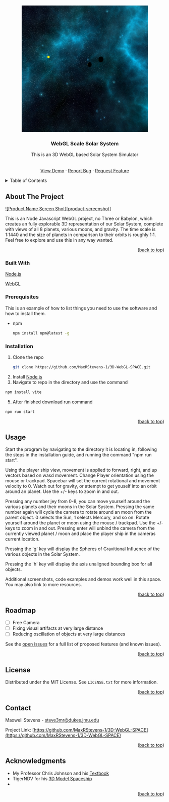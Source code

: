 <div id="top"></div>
<!--
*** Thanks for checking out the Best-README-Template. If you have a suggestion
*** that would make this better, please fork the repo and create a pull request
*** or simply open an issue with the tag "enhancement".
*** Don't forget to give the project a star!
*** Thanks again! Now go create something AMAZING! :D
-->


<!-- PROJECT LOGO -->
<br />
<div align="center">
  <a href="https://github.com/MaxRStevens-1/3D-WebGL-SPACE">
    <img src="readme_sources/Sun Earth and MoonPNG.PNG" alt="Logo" width="400" height="400">
  </a>

<h3 align="center">WebGL Scale Solar System</h3>

  <p align="center">
    This is an 3D WebGL based Solar System Simulator
    <br />
    <br />
    <br />
    <a href="https://github.com/MaxRStevens-1/3D-WebGL-SPACE">View Demo</a>
    ·
    <a href="https://github.com/MaxRStevens-1/3D-WebGL-SPACE/issues">Report Bug</a>
    ·
    <a href="https://github.com/MaxRStevens-1/3D-WebGL-SPACE/issues">Request Feature</a>
  </p>
</div>



<!-- TABLE OF CONTENTS -->
<details>
  <summary>Table of Contents</summary>
  <ol>
    <li>
      <a href="#about-the-project">About The Project</a>
      <ul>
        <li><a href="#built-with">Built With</a></li>
      </ul>
    </li>
    <li>
      <ul>
        <li><a href="#prerequisites">Prerequisites</a></li>
        <li><a href="#installation">Installation</a></li>
      </ul>
    </li>
    <li><a href="#usage">Usage</a></li>
    <li><a href="#roadmap">Roadmap</a></li>
    <li><a href="#license">License</a></li>
    <li><a href="#contact">Contact</a></li>
    <li><a href="#acknowledgments">Acknowledgments</a></li>
  </ol>
</details>



<!-- ABOUT THE PROJECT -->
## About The Project

[![Product Name Screen Shot][product-screenshot]](https://example.com)

This is an Node Javascript WebGL project, no Three or Babylon, which creates an fully explorable 3D representation of our Solar System, complete with views of all 8 planets, various moons, and gravity. The time scale is 1:1440 and the size of planets in comparison to their orbits is roughly 1:1. Feel free to explore and use this in any way wanted.

<p align="right">(<a href="#top">back to top</a>)</p>



### Built With

  [Node.js](https://nodejs.org/en/download/)
  
  
  [WebGL](https://get.webgl.org/)


### Prerequisites

This is an example of how to list things you need to use the software and how to install them.
* npm
  ```sh
  npm install npm@latest -g
  ```

### Installation

1. Clone the repo
   ```sh
   git clone https://github.com/MaxRStevens-1/3D-WebGL-SPACE.git
   ```
2. Install [Node.js](https://nodejs.org/en/download/)
3. Navigate to repo in the directory and use the command 
  ```sh
  npm install vite
  ```
5. After finished download run command
  ```sh
  npm run start
  ```
<p align="right">(<a href="#top">back to top</a>)</p>



<!-- USAGE EXAMPLES -->
## Usage

Start the program by navigating to the directory it is locating in, following the steps in the installation guide, and running the command "npm run start".

Using the player ship view, movement is applied to forward, right, and up vectors based on wasd movement. Change Player orientation using the mouse or trackpad. Spacebar will set the current rotational and movement velocity to 0. Watch out for gravity, or attempt to get youself into an orbit around an planet. Use the +/- keys to zoom in and out.

Pressing any number jey from 0-8, you can move yourself around the various planets and their moons in the Solar System. Pressing the same number again will cycle the camera to rotate around an moon from the parent object. 0 selects the Sun, 1 selects Mercury, and so on. Rotate yourself around the planet or moon using the mouse / trackpad. Use the +/- keys to zoom in and out. Pressing enter will unbind the camera from the currently viewed planet / moon and place the player ship in the cameras current location.

Pressing the 'g' key will display the Spheres of Gravitional Influence of the various objects in the Solar System. 

Pressing the 'h' key will display the axis unaligned bounding box for all objects.

Additional screenshots, code examples and demos work well in this space. You may also link to more resources.


<p align="right">(<a href="#top">back to top</a>)</p>



<!-- ROADMAP -->
## Roadmap

- [ ] Free Camera
- [ ] Fixing visual artifacts at very large distance
- [ ] Reducing oscillation of objects at very large distances

See the [open issues](https://github.com/MaxRStevens-1/3D-WebGL-SPACE/issues) for a full list of proposed features (and known issues).

<p align="right">(<a href="#top">back to top</a>)</p>




<!-- LICENSE -->
## License

Distributed under the MIT License. See `LICENSE.txt` for more information.

<p align="right">(<a href="#top">back to top</a>)</p>



<!-- CONTACT -->
## Contact

Maxwell Stevens - steve3mr@dukes.jmu.edu

Project Link: [https://github.com/MaxRStevens-1/3D-WebGL-SPACE](https://github.com/MaxRStevens-1/3D-WebGL-SPACE)

<p align="right">(<a href="#top">back to top</a>)</p>



<!-- ACKNOWLEDGMENTS -->
## Acknowledgments

* My Professor Chris Johnson and his [Textbook](https://howto3d.twodee.org/)
* TigerNDV for his [3D Model Spaceship](https://sketchfab.com/3d-models/mother-spaceship-9e0e86c41ed24676a7c8b25fdfa002c0)
* []()

<p align="right">(<a href="#top">back to top</a>)</p>
